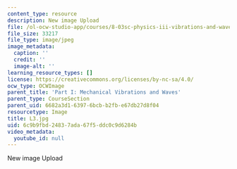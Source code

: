 ```yaml
---
content_type: resource
description: New image Upload
file: /ol-ocw-studio-app/courses/8-03sc-physics-iii-vibrations-and-waves-fall-2016/6c9b9fbd24837ada67f5ddc0c9d6284b_L3.jpg
file_size: 33217
file_type: image/jpeg
image_metadata:
  caption: ''
  credit: ''
  image-alt: ''
learning_resource_types: []
license: https://creativecommons.org/licenses/by-nc-sa/4.0/
ocw_type: OCWImage
parent_title: 'Part I: Mechanical Vibrations and Waves'
parent_type: CourseSection
parent_uid: 6682a3d1-6397-6bcb-b2fb-e67db27d8f04
resourcetype: Image
title: L3.jpg
uid: 6c9b9fbd-2483-7ada-67f5-ddc0c9d6284b
video_metadata:
  youtube_id: null
---
```

New image Upload